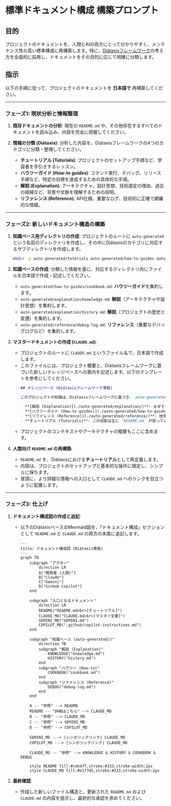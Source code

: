 # 標準ドキュメント構成 構築プロンプト

## 目的
プロジェクトのドキュメントを、人間とAIの両方にとって分かりやすく、メンテナンス性の高い標準構成に再構築します。特に、[Diátaxisフレームワーク](https://diataxis.fr/)の考え方を全面的に採用し、ドキュメントをその目的に応じて明確に分類します。

## 指示
以下の手順に従って、プロジェクトのドキュメントを **日本語で** 再構築してください。

---

### フェーズ1: 現状分析と情報整理

1.  **既存ドキュメントの分析**:
    現在の `README.md` や、その他存在するすべてのドキュメントを読み込み、内容を完全に把握してください。

2.  **情報の分類 (Diátaxis)**:
    分析した内容を、Diátaxisフレームワークの4つのカテゴリに分類・整理してください。
    -   **チュートリアル (Tutorials)**: プロジェクトのセットアップ手順など、学習者を手引きするレッスン。
    -   **ハウツーガイド (How-to guides)**: コマンド実行、デバッグ、リリース手順など、特定の目標を達成するための具体的な手順。
    -   **解説 (Explanation)**: アーキテクチャ、設計思想、技術選定の理由、過去の経緯など、背景や文脈を理解するための説明。
    -   **リファレンス (Reference)**: API仕様、重要なログ、技術的に正確で網羅的な情報。

---

### フェーズ2: 新しいドキュメント構造の構築

1.  **知識ベース用ディレクトリの作成**:
    プロジェクトのルートに `auto-generated` という名前のディレクトリを作成し、その中にDiátaxisのカテゴリに対応するサブディレクトリを作成します。
    ```bash
    mkdir -p auto-generated/tutorials auto-generated/how-to-guides auto-generated/explanation auto-generated/reference
    ```

2.  **知識ベースの作成**:
    分類した情報を基に、対応するディレクトリ内にファイルを日本語で作成・記述してください。
    -   `auto-generated/how-to-guides/cookbook.md`: **ハウツーガイド**を集約します。
    -   `auto-generated/explanation/knowledge.md`: **解説**（アーキテクチャや設計思想）を集約します。
    -   `auto-generated/explanation/history.md`: **解説**（プロジェクトの歴史と変遷）を集約します。
    -   `auto-generated/reference/debug-log.md`: **リファレンス**（重要なデバッグログなど）を集約します。

3.  **マスタードキュメントの作成 (`CLAUDE.md`)**:
    -   プロジェクトのルートに `CLAUDE.md` というファイル名で、日本語で作成します。
    -   このファイルには、プロジェクト概要と、Diátaxisフレームワークに基づいた新しいナレッジベースへの案内を記述します。以下のテンプレートを参考にしてください。
        ```markdown
        ## ナレッジベース (Diátaxisフレームワーク準拠)

        このプロジェクトの知識は、Diátaxisフレームワークに基づき、`auto-generated/` ディレクトリ内で目的別に分類・管理されています。

        - **[解説 (Explanation)](./auto-generated/explanation/)**: なぜそうなっているのか、背景や設計思想を理解するためのドキュメントです。
        - **[ハウツーガイド (How-to guides)](./auto-generated/how-to-guides/)**: 特定のタスクを達成するための具体的な手順を示します。
        - **[リファレンス (Reference)](./auto-generated/reference/)**: 技術的に正確で網羅的な情報です。
        - **チュートリアル (Tutorials)**: この役割は主に `README.md` が担っています。
        ```
    -   プロジェクトのコンテキストやアーキテクチャの概要もここに含めます。

4.  **人間向け `README.md` の再構築**:
    -   `README.md` を、Diátaxisにおける**チュートリアル**として再定義します。
    -   内容は、プロジェクトのセットアップと基本的な操作に限定し、シンプルに保ちます。
    -   冒頭に、より詳細な情報への入口として `CLAUDE.md` へのリンクを目立つように配置します。

---

### フェーズ3: 仕上げ

1.  **ドキュメント構成図の作成と追記**:
    -   以下のDiátaxisベースのMermaid図を、「ドキュメント構成」セクションとして `README.md` と `CLAUDE.md` の両方の末尾に追記します。
        ```mermaid
        ---
        title: ドキュメント構成図 (Diátaxis準拠)
        ---
        graph TD
            subgraph "アクター"
                direction LR
                A["開発者 (人間)"]
                B["Claude"]
                C["Gemini"]
                D["GitHub Copilot"]
            end

            subgraph "入口となるドキュメント"
                direction LR
                README("README.md<br>[チュートリアル]")
                CLAUDE_MD("CLAUDE.md<br>[マスター文書]")
                GEMINI_MD("GEMINI.md")
                COPILOT_MD(".github/copilot-instructions.md")
            end

            subgraph "知識ベース (auto-generated/)"
                direction TB
                subgraph "解説 (Explanation)"
                    KNOWLEDGE("knowledge.md")
                    HISTORY("history.md")
                end
                subgraph "ハウツー (How-to)"
                    COOKBOOK("cookbook.md")
                end
                subgraph "リファレンス (Reference)"
                    DEBUG("debug-log.md")
                end
            end

            A -- "参照" --> README
            README -- "詳細はこちら" --> CLAUDE_MD
            B -- "参照" --> CLAUDE_MD
            C -- "参照" --> GEMINI_MD
            D -- "参照" --> COPILOT_MD

            GEMINI_MD -.-> |シンボリックリンク| CLAUDE_MD
            COPILOT_MD -.-> |シンボリックリンク| CLAUDE_MD

            CLAUDE_MD -- "参照" --> KNOWLEDGE & HISTORY & COOKBOOK & DEBUG

            style README fill:#cde4ff,stroke:#333,stroke-width:2px
            style CLAUDE_MD fill:#e1f7d5,stroke:#333,stroke-width:2px
        ```

2.  **最終確認**:
    -   作成した新しいファイル構造と、更新された `README.md` および `CLAUDE.md` の内容を提示し、最終的な承認を求めてください。
